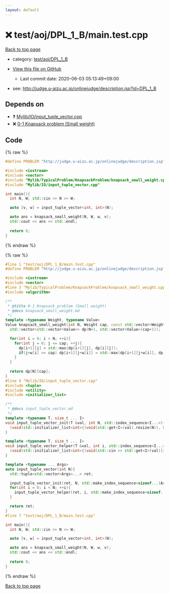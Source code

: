 ```yaml
---
layout: default
---
```


<!-- mathjax config similar to math.stackexchange -->
<script type="text/javascript" async
  src="https://cdnjs.cloudflare.com/ajax/libs/mathjax/2.7.5/MathJax.js?config=TeX-MML-AM_CHTML">
</script>
<script type="text/x-mathjax-config">
  MathJax.Hub.Config({
    TeX: { equationNumbers: { autoNumber: "AMS" }},
    tex2jax: {
      inlineMath: [ ['$','$'] ],
      processEscapes: true
    },
    "HTML-CSS": { matchFontHeight: false },
    displayAlign: "left",
    displayIndent: "2em"
  });
</script>

<script type="text/javascript" src="https://cdnjs.cloudflare.com/ajax/libs/jquery/3.4.1/jquery.min.js"></script>
<script src="https://cdn.jsdelivr.net/npm/jquery-balloon-js@1.1.2/jquery.balloon.min.js" integrity="sha256-ZEYs9VrgAeNuPvs15E39OsyOJaIkXEEt10fzxJ20+2I=" crossorigin="anonymous"></script>
<script type="text/javascript" src="../../../../assets/js/copy-button.js"></script>
<link rel="stylesheet" href="../../../../assets/css/copy-button.css" />


# :x: test/aoj/DPL_1_B/main.test.cpp

<a href="../../../../index.html">Back to top page</a>

* category: <a href="../../../../index.html#06e75b3853179fe775851b53e9e59b30">test/aoj/DPL_1_B</a>
* <a href="{{ site.github.repository_url }}/blob/master/test/aoj/DPL_1_B/main.test.cpp">View this file on GitHub</a>
    - Last commit date: 2020-06-03 05:13:49+09:00


* see: <a href="http://judge.u-aizu.ac.jp/onlinejudge/description.jsp?id=DPL_1_B">http://judge.u-aizu.ac.jp/onlinejudge/description.jsp?id=DPL_1_B</a>


## Depends on

* :question: <a href="../../../../library/Mylib/IO/input_tuple_vector.cpp.html">Mylib/IO/input_tuple_vector.cpp</a>
* :x: <a href="../../../../library/Mylib/TypicalProblem/KnapsackProblem/knapsack_small_weight.cpp.html">0-1 Knapsack problem (Small weight)</a>


## Code

<a id="unbundled"></a>
{% raw %}
```cpp
#define PROBLEM "http://judge.u-aizu.ac.jp/onlinejudge/description.jsp?id=DPL_1_B"

#include <iostream>
#include <vector>
#include "Mylib/TypicalProblem/KnapsackProblem/knapsack_small_weight.cpp"
#include "Mylib/IO/input_tuple_vector.cpp"

int main(){
  int N, W; std::cin >> N >> W;

  auto [v, w] = input_tuple_vector<int, int>(N);

  auto ans = knapsack_small_weight(N, W, w, v);
  std::cout << ans << std::endl;
  
  return 0;
}

```
{% endraw %}

<a id="bundled"></a>
{% raw %}
```cpp
#line 1 "test/aoj/DPL_1_B/main.test.cpp"
#define PROBLEM "http://judge.u-aizu.ac.jp/onlinejudge/description.jsp?id=DPL_1_B"

#include <iostream>
#include <vector>
#line 3 "Mylib/TypicalProblem/KnapsackProblem/knapsack_small_weight.cpp"
#include <algorithm>

/**
 * @title 0-1 Knapsack problem (Small weight)
 * @docs knapsack_small_weight.md
 */
template <typename Weight, typename Value>
Value knapsack_small_weight(int N, Weight cap, const std::vector<Weight> &w, const std::vector<Value> &v){
  std::vector<std::vector<Value>> dp(N+1, std::vector<Value>(cap+1));

  for(int i = 0; i < N; ++i){
    for(int j = 0; j <= cap; ++j){
      dp[i+1][j] = std::max(dp[i+1][j], dp[i][j]);
      if(j+w[i] <= cap) dp[i+1][j+w[i]] = std::max(dp[i+1][j+w[i]], dp[i][j]+v[i]);
    }
  }
  
  return dp[N][cap];
}
#line 4 "Mylib/IO/input_tuple_vector.cpp"
#include <tuple>
#include <utility>
#include <initializer_list>

/**
 * @docs input_tuple_vector.md
 */
template <typename T, size_t ... I>
void input_tuple_vector_init(T &val, int N, std::index_sequence<I...>){
  (void)std::initializer_list<int>{(void(std::get<I>(val).resize(N)), 0)...};
}

template <typename T, size_t ... I>
void input_tuple_vector_helper(T &val, int i, std::index_sequence<I...>){
  (void)std::initializer_list<int>{(void(std::cin >> std::get<I>(val)[i]), 0)...};
}

template <typename ... Args>
auto input_tuple_vector(int N){
  std::tuple<std::vector<Args>...> ret;

  input_tuple_vector_init(ret, N, std::make_index_sequence<sizeof...(Args)>());
  for(int i = 0; i < N; ++i){
    input_tuple_vector_helper(ret, i, std::make_index_sequence<sizeof...(Args)>());
  }

  return ret;
}
#line 7 "test/aoj/DPL_1_B/main.test.cpp"

int main(){
  int N, W; std::cin >> N >> W;

  auto [v, w] = input_tuple_vector<int, int>(N);

  auto ans = knapsack_small_weight(N, W, w, v);
  std::cout << ans << std::endl;
  
  return 0;
}

```
{% endraw %}

<a href="../../../../index.html">Back to top page</a>

